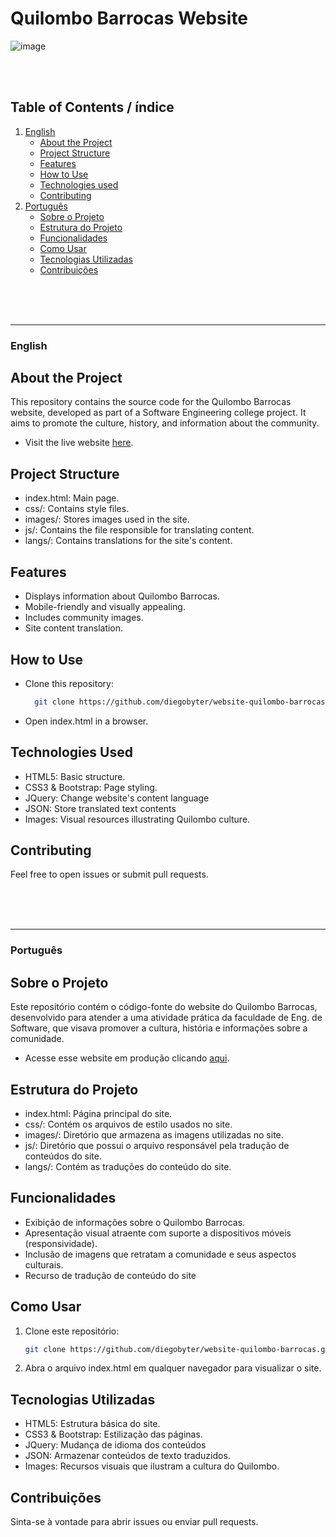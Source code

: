 # Quilombo Barrocas Website
![image](https://github.com/user-attachments/assets/9279277e-00a0-4e54-97c3-758bce179261)

<br/>
<br/>

## Table of Contents / índice

1. [English](#english)
    - [About the Project](#about-the-project)
    - [Project Structure](#project-structure)
    - [Features](#features)
    - [How to Use](#how-to-use)
    - [Technologies used](#technologies-used)
    - [Contributing](#contributing)
2. [Português](#português)
    - [Sobre o Projeto](#sobre-o-projeto)
    - [Estrutura do Projeto](#estrutura-do-projeto)
    - [Funcionalidades](#funcionalidades)
    - [Como Usar](#como-usar)
    - [Tecnologias Utilizadas](#tecnologias-utilizadas)
    - [Contribuições](#contribuições)

<br/>
<br/>
<br/>

---

### English
## About the Project
This repository contains the source code for the Quilombo Barrocas website, developed as part of a Software Engineering college project. It aims to promote the culture, history, and information about the community.
- Visit the live website [here](https://quilombo-barrocas.netlify.app/).

## Project Structure
- index.html: Main page.
- css/: Contains style files.
- images/: Stores images used in the site.
- js/: Contains the file responsible for translating content.
- langs/: Contains translations for the site's content.

## Features
- Displays information about Quilombo Barrocas.
- Mobile-friendly and visually appealing.
- Includes community images.
- Site content translation.

## How to Use
- Clone this repository:
  ```bash
    git clone https://github.com/diegobyter/website-quilombo-barrocas.git
- Open index.html in a browser.

## Technologies Used
- HTML5: Basic structure.
- CSS3 & Bootstrap: Page styling.
- JQuery: Change website's content language
- JSON: Store translated text contents
- Images: Visual resources illustrating Quilombo culture.

## Contributing
Feel free to open issues or submit pull requests.

<br/>
<br/>
<br/>

---

### Português
## Sobre o Projeto
Este repositório contém o código-fonte do website do Quilombo Barrocas, desenvolvido para atender a uma atividade prática da faculdade de Eng. de Software, que visava promover a cultura, história e informações sobre a comunidade.
- Acesse esse website em produção clicando [aqui](https://quilombo-barrocas.netlify.app/).

## Estrutura do Projeto
- index.html: Página principal do site.
- css/: Contém os arquivos de estilo usados no site.
- images/: Diretório que armazena as imagens utilizadas no site.
- js/: Diretório que possui o arquivo responsável pela tradução de conteúdos do site.
- langs/: Contém as traduções do conteúdo do site.

## Funcionalidades
- Exibição de informações sobre o Quilombo Barrocas.
- Apresentação visual atraente com suporte a dispositivos móveis (responsividade).
- Inclusão de imagens que retratam a comunidade e seus aspectos culturais.
- Recurso de tradução de conteúdo do site

## Como Usar
1. Clone este repositório:
    ```bash
    git clone https://github.com/diegobyter/website-quilombo-barrocas.git
2. Abra o arquivo index.html em qualquer navegador para visualizar o site.

## Tecnologias Utilizadas
- HTML5: Estrutura básica do site.
- CSS3 & Bootstrap: Estilização das páginas.
- JQuery: Mudança de idioma dos conteúdos
- JSON: Armazenar conteúdos de texto traduzidos.
- Images: Recursos visuais que ilustram a cultura do Quilombo.

## Contribuições
Sinta-se à vontade para abrir issues ou enviar pull requests.
